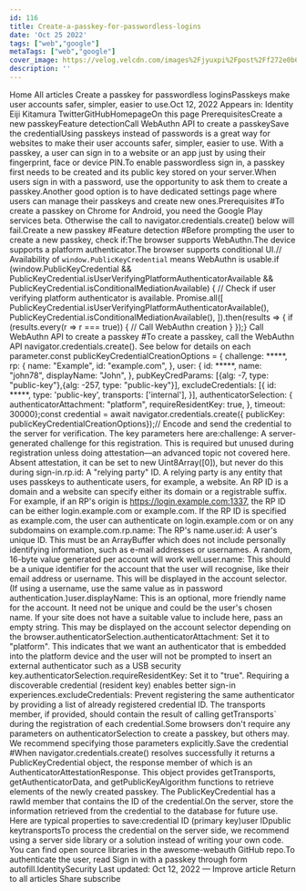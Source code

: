 ```yaml
---
id: 116
title: Create-a-passkey-for-passwordless-logins
date: 'Oct 25 2022'
tags: ["web","google"]
metaTags: ["web","google"]
cover_image: https://velog.velcdn.com/images%2Fjyuxpi%2Fpost%2Ff272e0b6-0bd0-4e34-80f5-ab2cde66ea48%2Fimage.png
description: ''
---
```


 Home  All articles Create a passkey for passwordless loginsPasskeys make user accounts safer, simpler, easier to use.Oct 12, 2022 Appears in: Identity   Eiji Kitamura TwitterGitHubHomepageOn this page PrerequisitesCreate a new passkeyFeature detectionCall WebAuthn API to create a passkeySave the credentialUsing passkeys instead of passwords is a great way for websites to make their user accounts safer, simpler, easier to use. With a passkey, a user can sign in to a website or an app just by using their fingerprint, face or device PIN.To enable passwordless sign in, a passkey first needs to be created and its public key stored on your server.When users sign in with a password, use the opportunity to ask them to create a passkey.Another good option is to have dedicated settings page where users can manage their passkeys and create new ones.Prerequisites #To create a passkey on Chrome for Android, you need the Google Play services beta. Otherwise the call to navigator.credentials.create() below will fail.Create a new passkey #Feature detection #Before prompting the user to create a new passkey, check if:The browser supports WebAuthn.The device supports a platform authenticator.The browser supports conditional UI.// Availability of `window.PublicKeyCredential` means WebAuthn is usable.if (window.PublicKeyCredential &&    PublicKeyCredential.isUserVerifyingPlatformAuthenticatorAvailable &&    PublicKeyCredential.​​isConditionalMediationAvailable) {  // Check if user verifying platform authenticator is available.  Promise.all([    PublicKeyCredential.isUserVerifyingPlatformAuthenticatorAvailable(),    PublicKeyCredential.​​isConditionalMediationAvailable(),  ]).then(results => {    if (results.every(r => r === true)) {      // Call WebAuthn creation    }  });} Call WebAuthn API to create a passkey #To create a passkey, call the WebAuthn API navigator.credentials.create(). See below for details on each parameter.const publicKeyCredentialCreationOptions = {  challenge: *****,  rp: {    name: "Example",    id: "example.com",  },  user: {    id: *****,    name: "john78",    displayName: "John",  },  pubKeyCredParams: [{alg: -7, type: "public-key"},{alg: -257, type: "public-key"}],  excludeCredentials: [{    id: *****,    type: 'public-key',    transports: ['internal'],  }],  authenticatorSelection: {    authenticatorAttachment: "platform",    requireResidentKey: true,  },  timeout: 30000};const credential = await navigator.credentials.create({  publicKey: publicKeyCredentialCreationOptions});// Encode and send the credential to the server for verification. The key parameters here are:challenge: A server-generated challenge for this registration. This is required but unused during registration unless doing attestation—an advanced topic not covered here. Absent attestation, it can be set to new Uint8Array([0]), but never do this during sign-in.rp.id: A "relying party" ID. A relying party is any entity that uses passkeys to authenticate users, for example, a website. An RP ID is a domain and a website can specify either its domain or a registrable suffix. For example, if an RP's origin is https://login.example.com:1337, the RP ID can be either login.example.com or example.com. If the RP ID is specified as example.com, the user can authenticate on login.example.com or on any subdomains on example.com.rp.name: The RP's name.user.id: A user's unique ID. This must be an ArrayBuffer which does not include personally identifying information, such as e-mail addresses or usernames. A random, 16-byte value generated per account will work well.user.name: This should be a unique identifier for the account that the user will recognise, like their email address or username. This will be displayed in the account selector. (If using a username, use the same value as in password authentication.)user.displayName: This is an optional, more friendly name for the account. It need not be unique and could be the user's chosen name. If your site does not have a suitable value to include here, pass an empty string. This may be displayed on the account selector depending on the browser.authenticatorSelection.authenticatorAttachment: Set it to "platform". This indicates that we want an authenticator that is embedded into the platform device and the user will not be prompted to insert an external authenticator such as a USB security key.authenticatorSelection.requireResidentKey: Set it to "true". Requiring a discoverable credential (resident key) enables better sign-in experiences.excludeCredentials: Prevent registering the same authenticator by providing a list of already registered credential ID. The transports member, if provided, should contain the result of calling getTransports` during the registration of each credential.Some browsers don't require any parameters on authenticatorSelection to create a passkey, but others may. We recommend specifying those parameters explicitly.Save the credential #When navigator.credentials.create() resolves successfully it returns a PublicKeyCredential object, the response member of which is an AuthenticatorAttestationResponse. This object provides getTransports, getAuthenticatorData, and getPublicKeyAlgorithm functions to retrieve elements of the newly created passkey. The PublicKeyCredential has a rawId member that contains the ID of the credential.On the server, store the information retrieved from the credential to the database for future use. Here are typical properties to save:credential ID (primary key)user IDpublic keytransportsTo process the credential on the server side, we recommend using a server side library or a solution instead of writing your own code. You can find open source libraries in the awesome-webauth GitHub repo.To authenticate the user, read Sign in with a passkey through form autofill.IdentitySecurity Last updated: Oct 12, 2022  —  Improve article   Return to all articles   Share   subscribe 
